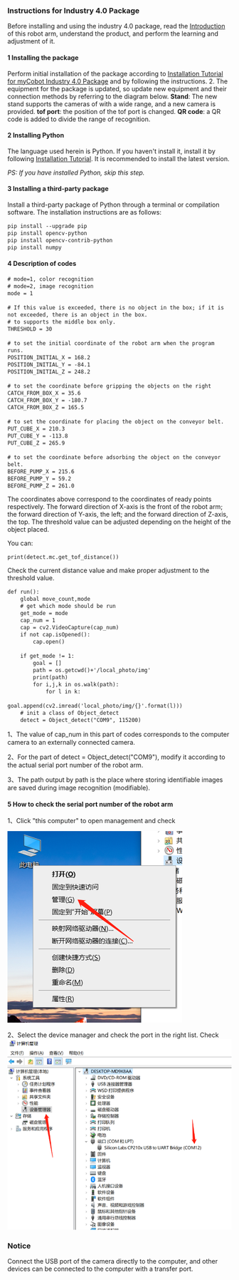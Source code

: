 ### Instructions for Industry 4.0 Package

Before installing and using the industry 4.0 package, read the [Introduction](https://docs.elephantrobotics.com/docs/elephant-gitbook/3-evelopingPreparation/) of this robot arm, understand the product, and perform the learning and adjustment of it.

#### 1 Installing the package

Perform initial installation of the package according to [Installation Tutorial for myCobot Industry 4.0 Package](https://www.bilibili.com/video/BV1Fp4y1t7Cc?spm_id_from=333.999.0.0) and by following the instructions. 2. The equipment for the package is updated, so update new equipment and their connection methods by referring to the diagram below. **Stand**: The new stand supports the cameras of with a wide range, and a new camera is provided. **tof port**: the position of the tof port is changed. **QR code**: a QR code is added to divide the range of recognition.

#### 2 Installing Python

The language used herein is Python. If you haven\'t install it, install it by following [Installation Tutorial](https://blog.csdn.net/nmjuzi/article/details/79075736). It is recommended to install the latest version.

*PS: If you have installed Python, skip this step.*

#### 3 Installing a third-party package

Install a third-party package of Python through a terminal or compilation software. The installation instructions are as follows:
```
pip install --upgrade pip
pip install opencv-python
pip install opencv-contrib-python
pip install numpy
```

#### 4 Description of codes
```
# mode=1, color recognition
# mode=2, image recognition
mode = 1
    
# If this value is exceeded, there is no object in the box; if it is not exceeded, there is an object in the box.
# to supports the middle box only.
THRESHOLD = 30
    
# to set the initial coordinate of the robot arm when the program runs.
POSITION_INITIAL_X = 168.2
POSITION_INITIAL_Y = -84.1
POSITION_INITIAL_Z = 248.2
    
# to set the coordinate before gripping the objects on the right
CATCH_FROM_BOX_X = 35.6
CATCH_FROM_BOX_Y = -180.7
CATCH_FROM_BOX_Z = 165.5

# to set the coordinate for placing the object on the conveyor belt.
PUT_CUBE_X = 210.3
PUT_CUBE_Y = -113.8
PUT_CUBE_Z = 265.9
    
# to set the coordinate before adsorbing the object on the conveyor belt.
BEFORE_PUMP_X = 215.6
BEFORE_PUMP_Y = 59.2
BEFORE_PUMP_Z = 261.0
```

The coordinates above correspond to the coordinates of ready points respectively. The forward direction of X-axis is the front of the robot arm; the forward direction of Y-axis, the left; and the forward direction of Z-axis, the top. 
The threshold value can be adjusted depending on the height of the object placed.

You can:
```
print(detect.mc.get_tof_distance())
```

Check the current distance value and make proper adjustment to the
threshold value.

```
def run():
    global move_count,mode
    # get which mode should be run
    get_mode = mode
    cap_num = 1
    cap = cv2.VideoCapture(cap_num)
    if not cap.isOpened():
        cap.open()

    if get_mode != 1:
        goal = []
        path = os.getcwd()+'/local_photo/img'
        print(path)
        for i,j,k in os.walk(path):
            for l in k:
                goal.append(cv2.imread('local_photo/img/{}'.format(l)))
    # init a class of Object_detect
    detect = Object_detect("COM9", 115200)
```

1、The value of cap\_num in this part of codes corresponds to the computer camera to an externally connected camera.

2、For the part of detect = Object\_detect("COM9"), modify it according to the actual serial port number of the robot arm.

3、The path output by path is the place where storing identifiable images are saved during image recognition (modifiable).


#### 5 How to check the serial port number of the robot arm

1、Click \"this computer\" to open management and check

![查看1](../../resourse/2-serialproduct/h1.png)

2、Select the device manager and check the port in the right list. Check
![查看2](../../resourse/2-serialproduct/h2.png)


### Notice

Connect the USB port of the camera directly to the computer, and other devices can be connected to the computer with a transfer port.
